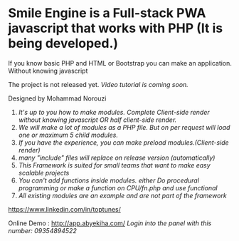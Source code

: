 Smile Engine is a Full-stack PWA javascript that works with PHP (It is being developed.)
=======
If you know basic PHP and HTML or Bootstrap you can make an application. Without knowing javascript

The project is not released yet.
_Video tutorial is coming soon._

Designed by Mohammad Norouzi

1. _It's up to you how to make modules. Complete Client-side render without knowing javascript OR half client-side render._
2. _We will make a lot of modules as a PHP file. But on per request will load one or maximum 5 child modules._
3. _If you have the experience, you can make preload modules.(Client-side render)_
4. _many "include" files will replace on release version (automatically)_
5. _This Framework is suited for small teams that want to make easy scalable projects_
6. _You can't add functions inside modules. either Do procedural programming or make a function on CPU/fn.php and use functional_
7. _All existing modules are an example and are not part of the framework_


https://www.linkedin.com/in/toptunes/

Online Demo : http://app.abyekiha.com/
_Login into the panel with this number: 09354894522_


